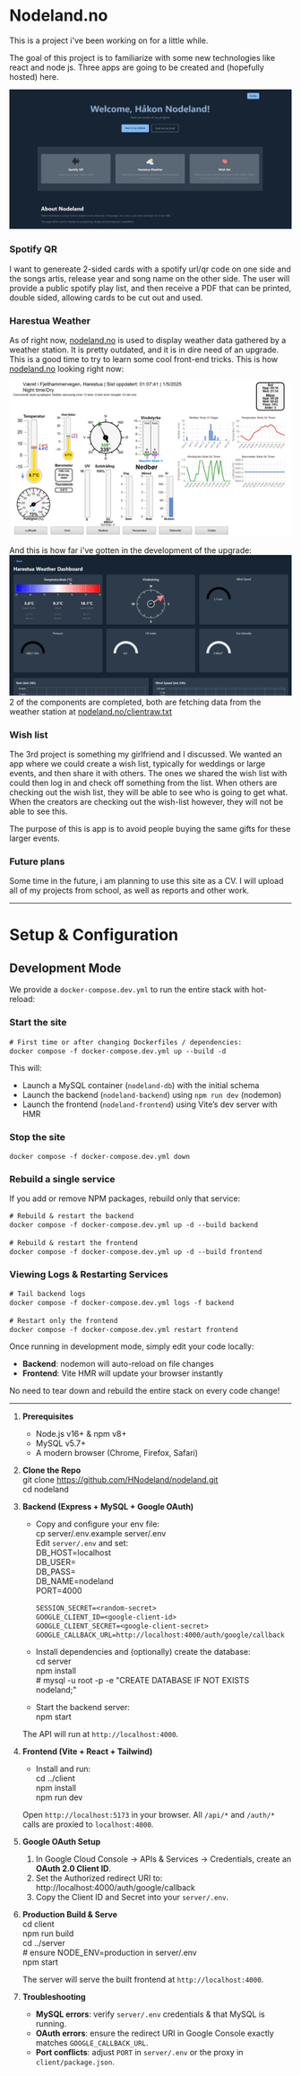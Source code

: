 # Nodeland.no

This is a project i've been working on for a little while.

The goal of this project is to familiarize with some new technologies like react and node js. Three apps are going to be created and (hopefully hosted) here.

![home-page](./docs/home-page.png)

### Spotify QR
I want to genereate 2-sided cards with a spotify url/qr code on one side and the songs artis, release year and song name on the other side. The user will provide a public spotify play list, and then receive a PDF that can be printed, double sided, allowing cards to be cut out and used.


### Harestua Weather
As of right now, [nodeland.no](www.nodeland.no) is used to display weather data gathered by a weather station. It is pretty outdated, and it is in dire need of an upgrade. This is a good time to try to learn some cool front-end tricks. This is how [nodeland.no](www.nodeland.no) looking right now:

![nodeland-old](./docs/nodeland-old.png)


And this is how far i've gotten in the development of the upgrade:
![nodeland-new](./docs/weather-app.png)
2 of the components are completed, both are fetching data from the weather station at [nodeland.no/clientraw.txt](www.nodeland.no/clientraw.txt)

### Wish list
The 3rd project is something my girlfriend and I discussed. We wanted an app where we could create a wish list, typically for weddings or large events, and then share it with others. The ones we shared the wish list with could then log in and check off something from the list. When others are checking out the wish list, they will be able to see who is going to get what. When the creators are checking out the wish-list however, they will not be able to see this. 

The purpose of this is app is to avoid people buying the same gifts for these larger events. 


### Future plans
Some time in the future, i am planning to use this site as a CV. I will upload all of my projects from school, as well as reports and other work. 


---


# Setup & Configuration


## Development Mode

We provide a `docker-compose.dev.yml` to run the entire stack with hot-reload:

### Start the site

    # First time or after changing Dockerfiles / dependencies:
    docker compose -f docker-compose.dev.yml up --build -d

This will:

- Launch a MySQL container (`nodeland-db`) with the initial schema  
- Launch the backend (`nodeland-backend`) using `npm run dev` (nodemon)  
- Launch the frontend (`nodeland-frontend`) using Vite’s dev server with HMR  

### Stop the site

    docker compose -f docker-compose.dev.yml down

### Rebuild a single service

If you add or remove NPM packages, rebuild only that service:

    # Rebuild & restart the backend
    docker compose -f docker-compose.dev.yml up -d --build backend

    # Rebuild & restart the frontend
    docker compose -f docker-compose.dev.yml up -d --build frontend

### Viewing Logs & Restarting Services

    # Tail backend logs
    docker compose -f docker-compose.dev.yml logs -f backend

    # Restart only the frontend
    docker compose -f docker-compose.dev.yml restart frontend


Once running in development mode, simply edit your code locally:

- **Backend**: nodemon will auto-reload on file changes  
- **Frontend**: Vite HMR will update your browser instantly  

No need to tear down and rebuild the entire stack on every code change!  

---

1. **Prerequisites**  
   - Node.js v16+ & npm v8+  
   - MySQL v5.7+  
   - A modern browser (Chrome, Firefox, Safari)

2. **Clone the Repo**  
       git clone https://github.com/HNodeland/nodeland.git  
       cd nodeland

3. **Backend (Express + MySQL + Google OAuth)**  
   - Copy and configure your env file:  
         cp server/.env.example server/.env  
     Edit `server/.env` and set:  
         DB_HOST=localhost  
         DB_USER=<your-mysql-username>  
         DB_PASS=<your-mysql-password>  
         DB_NAME=nodeland  
         PORT=4000  
         
         SESSION_SECRET=<random-secret>  
         GOOGLE_CLIENT_ID=<google-client-id>  
         GOOGLE_CLIENT_SECRET=<google-client-secret>  
         GOOGLE_CALLBACK_URL=http://localhost:4000/auth/google/callback  

   - Install dependencies and (optionally) create the database:  
         cd server  
         npm install  
         # mysql -u root -p -e "CREATE DATABASE IF NOT EXISTS nodeland;"  

   - Start the backend server:  
         npm start  

   The API will run at `http://localhost:4000`.

4. **Frontend (Vite + React + Tailwind)**  
   - Install and run:  
         cd ../client  
         npm install  
         npm run dev  

   Open `http://localhost:5173` in your browser. All `/api/*` and `/auth/*` calls are proxied to `localhost:4000`.

5. **Google OAuth Setup**  
   1. In Google Cloud Console → APIs & Services → Credentials, create an **OAuth 2.0 Client ID**.  
   2. Set the Authorized redirect URI to:  
         http://localhost:4000/auth/google/callback  
   3. Copy the Client ID and Secret into your `server/.env`.

6. **Production Build & Serve**  
       cd client  
       npm run build  
       cd ../server  
       # ensure NODE_ENV=production in server/.env  
       npm start  

   The server will serve the built frontend at `http://localhost:4000`.

7. **Troubleshooting**  
   - **MySQL errors**: verify `server/.env` credentials & that MySQL is running.  
   - **OAuth errors**: ensure the redirect URI in Google Console exactly matches `GOOGLE_CALLBACK_URL`.  
   - **Port conflicts**: adjust `PORT` in `server/.env` or the proxy in `client/package.json`.
